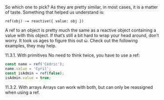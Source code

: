 So which one to pick? As they are pretty similar, in most cases, it is a matter of taste. Something that helped us understand is:
```
ref(obj) ~= reactive({ value: obj })
```

A ref to an object is pretty much the same as a reactive object containing a value with this object. If that’s still a bit hard to wrap your head around, don’t worry. It took us ages to figure this out ὠ.
Check out the following examples, they may help.

11.3.1. With primitives
No need to think twice, you have to use a ref:

```js
const name = ref('Cédric');
name.value = 'Cyril';
const isAdmin = ref(false);
isAdmin.value = true;
```

11.3.2. With arrays
Arrays can work with both, but can only be reassigned when using a ref.
